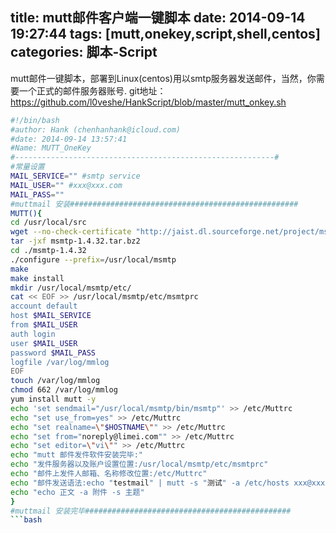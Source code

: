 title: mutt邮件客户端一键脚本
date: 2014-09-14 19:27:44
tags: [mutt,onekey,script,shell,centos]
categories: 脚本-Script 
---
mutt邮件一键脚本，部署到Linux(centos)用以smtp服务器发送邮件，当然，你需要一个正式的邮件服务器账号.
git地址：https://github.com/l0veshe/HankScript/blob/master/mutt_onkey.sh

```bash
#!/bin/bash
#author: Hank (chenhanhank@icloud.com)
#date: 2014-09-14 13:57:41
#Name: MUTT_OneKey
#----------------------------------------------------------#
#常量设置
MAIL_SERVICE="" #smtp service
MAIL_USER="" #xxx@xxx.com
MAIL_PASS="" 
#muttmail 安装###################################################
MUTT(){
cd /usr/local/src
wget --no-check-certificate "http://jaist.dl.sourceforge.net/project/msmtp/msmtp/1.4.32/msmtp-1.4.32.tar.bz2"
tar -jxf msmtp-1.4.32.tar.bz2
cd ./msmtp-1.4.32
./configure --prefix=/usr/local/msmtp
make
make install
mkdir /usr/local/msmtp/etc/
cat << EOF >> /usr/local/msmtp/etc/msmtprc
account default
host $MAIL_SERVICE
from $MAIL_USER
auth login
user $MAIL_USER
password $MAIL_PASS
logfile /var/log/mmlog
EOF
touch /var/log/mmlog
chmod 662 /var/log/mmlog
yum install mutt -y
echo 'set sendmail="/usr/local/msmtp/bin/msmtp"' >> /etc/Muttrc
echo "set use_from=yes" >> /etc/Muttrc
echo "set realname=\"$HOSTNAME\"" >> /etc/Muttrc
echo "set from="noreply@limei.com"" >> /etc/Muttrc
echo "set editor=\"vi\"" >> /etc/Muttrc
echo "mutt 邮件发件软件安装完毕:"
echo "发件服务器以及账户设置位置:/usr/local/msmtp/etc/msmtprc"
echo "邮件上发件人邮箱、名称修改位置:/etc/Muttrc"
echo "邮件发送语法:echo "testmail" | mutt -s "测试" -a /etc/hosts xxx@xxxx.com "
echo "echo 正文 -a 附件 -s 主题"
}
#muttmail 安装完毕##############################################
```bash
